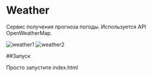 # Weather

Сервис получения прогноза погоды. Используется API OpenWeatherMap.

![weather1](https://user-images.githubusercontent.com/95663034/153779076-fde28e51-4036-49d6-bb37-a073501a1c0a.gif)
![weather2](https://user-images.githubusercontent.com/95663034/153779077-8bad70d7-e5a9-483d-bb0c-59d809c983e4.gif)

##Запуск

Просто запустите index.html
